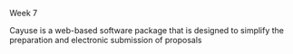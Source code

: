 Week 7

Cayuse is a web-based software package that is designed to simplify the preparation and electronic submission of proposals

